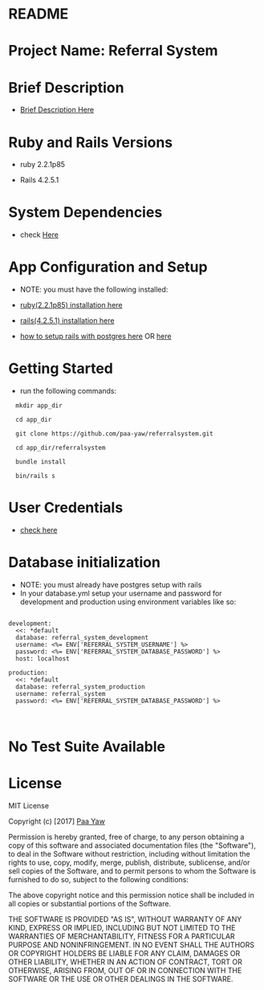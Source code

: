 # README


# Project Name: Referral System

# Brief Description
 * [Brief Description Here](https://github.com/signalrecruit/referral_system/blob/master/app_description.md)



# Ruby and Rails Versions

* ruby 2.2.1p85

* Rails 4.2.5.1


# System Dependencies

* check [Here](https://github.com/signalrecruit/referral_system/blob/master/Gemfile)

# App Configuration and Setup

* NOTE: you must have the following installed:

* [ruby(2.2.1p85) installation here](https://www.ruby-lang.org/en/downloads/)

* [rails(4.2.5.1) installation here](http://railsinstaller.org/en)

* [how to setup rails with postgres here](https://www.digitalocean.com/community/tutorials/how-to-setup-ruby-on-rails-with-postgres) OR
[here](https://www.digitalocean.com/community/tutorials/how-to-use-postgresql-with-your-ruby-on-rails-application-on-ubuntu-14-04)

# Getting Started

* run the following commands:

```
  mkdir app_dir

  cd app_dir

  git clone https://github.com/paa-yaw/referralsystem.git
  
  cd app_dir/referralsystem

  bundle install

  bin/rails s

```  
# User Credentials
  * [check here](https://github.com/signalrecruit/referral_system/blob/master/app_description.md#user-credentials)


# Database initialization

* NOTE: you must already have postgres setup with rails
* In your database.yml setup your username and password for development and production using environment variables like so:

```
  
development:
  <<: *default
  database: referral_system_development
  username: <%= ENV['REFERRAL_SYSTEM_USERNAME'] %>
  password: <%= ENV['REFERRAL_SYSTEM_DATABASE_PASSWORD'] %>
  host: localhost

production:
  <<: *default
  database: referral_system_production
  username: referral_system
  password: <%= ENV['REFERRAL_SYSTEM_DATABASE_PASSWORD'] %>



```

 
# No Test Suite Available

# License  

MIT License

Copyright (c) [2017] [Paa Yaw](https://github.com/paa-yaw)

Permission is hereby granted, free of charge, to any person obtaining a copy
of this software and associated documentation files (the "Software"), to deal
in the Software without restriction, including without limitation the rights
to use, copy, modify, merge, publish, distribute, sublicense, and/or sell
copies of the Software, and to permit persons to whom the Software is
furnished to do so, subject to the following conditions:

The above copyright notice and this permission notice shall be included in all
copies or substantial portions of the Software.

THE SOFTWARE IS PROVIDED "AS IS", WITHOUT WARRANTY OF ANY KIND, EXPRESS OR
IMPLIED, INCLUDING BUT NOT LIMITED TO THE WARRANTIES OF MERCHANTABILITY,
FITNESS FOR A PARTICULAR PURPOSE AND NONINFRINGEMENT. IN NO EVENT SHALL THE
AUTHORS OR COPYRIGHT HOLDERS BE LIABLE FOR ANY CLAIM, DAMAGES OR OTHER
LIABILITY, WHETHER IN AN ACTION OF CONTRACT, TORT OR OTHERWISE, ARISING FROM,
OUT OF OR IN CONNECTION WITH THE SOFTWARE OR THE USE OR OTHER DEALINGS IN THE
SOFTWARE.

